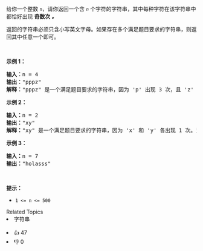 <p>给你一个整数 <code>n</code>，请你返回一个含<em> <code>n</code> </em>个字符的字符串，其中每种字符在该字符串中都恰好出现 <strong>奇数次</strong> <em><strong>。</strong></em></p>

<p>返回的字符串必须只含小写英文字母。如果存在多个满足题目要求的字符串，则返回其中任意一个即可。</p>

<p>&nbsp;</p>

<p><strong>示例 1：</strong></p>

<pre><strong>输入：</strong>n = 4
<strong>输出：</strong>&quot;pppz&quot;
<strong>解释：</strong>&quot;pppz&quot; 是一个满足题目要求的字符串，因为 &#39;p&#39; 出现 3 次，且 &#39;z&#39; 出现 1 次。当然，还有很多其他字符串也满足题目要求，比如：&quot;ohhh&quot; 和 &quot;love&quot;。
</pre>

<p><strong>示例 2：</strong></p>

<pre><strong>输入：</strong>n = 2
<strong>输出：</strong>&quot;xy&quot;
<strong>解释：</strong>&quot;xy&quot; 是一个满足题目要求的字符串，因为 &#39;x&#39; 和 &#39;y&#39; 各出现 1 次。当然，还有很多其他字符串也满足题目要求，比如：&quot;ag&quot; 和 &quot;ur&quot;。
</pre>

<p><strong>示例 3：</strong></p>

<pre><strong>输入：</strong>n = 7
<strong>输出：</strong>&quot;holasss&quot;
</pre>

<p>&nbsp;</p>

<p><strong>提示：</strong></p>

<ul>
	<li><code>1 &lt;= n &lt;= 500</code></li>
</ul>
<div><div>Related Topics</div><div><li>字符串</li></div></div><br><div><li>👍 47</li><li>👎 0</li></div>